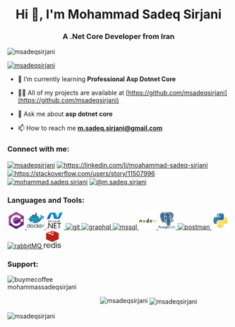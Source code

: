 <h1 align="center">Hi 👋, I'm Mohammad Sadeq Sirjani</h1>
<h3 align="center">A .Net Core Developer from Iran</h3>

<p align="left"> <img src="https://komarev.com/ghpvc/?username=msadeqsirjani&label=Profile%20views&color=0e75b6&style=flat" alt="msadeqsirjani" /> </p>

<p align="left"> <a href="https://twitter.com/msadeqsirjani" target="blank"><img src="https://img.shields.io/twitter/follow/msadeqsirjani?logo=twitter&style=for-the-badge" alt="msadeqsirjani" /></a> </p>

- 🌱 I’m currently learning **Professional Asp Dotnet Core**

- 👨‍💻 All of my projects are available at [https://github.com/msadeqsirjani](https://github.com/msadeqsirjani)

- 💬 Ask me about **asp dotnet core**

- 📫 How to reach me **m.sadeq.sirjani@gmail.com**

<h3 align="left">Connect with me:</h3>
<p align="left">
<a href="https://twitter.com/msadeqsirjani" target="blank"><img align="center" src="https://cdn.jsdelivr.net/npm/simple-icons@3.0.1/icons/twitter.svg" alt="msadeqsirjani" height="30" width="40" /></a>
<a href="https://linkedin.com/in/https://linkedin.com/li/moahammad-sadeq-sirjani" target="blank"><img align="center" src="https://cdn.jsdelivr.net/npm/simple-icons@3.0.1/icons/linkedin.svg" alt="https://linkedin.com/li/moahammad-sadeq-sirjani" height="30" width="40" /></a>
<a href="https://stackoverflow.com/users/https://stackoverflow.com/users/story/11507996" target="blank"><img align="center" src="https://cdn.jsdelivr.net/npm/simple-icons@3.0.1/icons/stackoverflow.svg" alt="https://stackoverflow.com/users/story/11507996" height="30" width="40" /></a>
<a href="https://instagram.com/mohammad.sadeq.sirjani" target="blank"><img align="center" src="https://cdn.jsdelivr.net/npm/simple-icons@3.0.1/icons/instagram.svg" alt="mohammad.sadeq.sirjani" height="30" width="40" /></a>
<a href="https://medium.com/@m.sadeq.sirjani" target="blank"><img align="center" src="https://cdn.jsdelivr.net/npm/simple-icons@3.0.1/icons/medium.svg" alt="@m.sadeq.sirjani" height="30" width="40" /></a>
</p>

<h3 align="left">Languages and Tools:</h3>
<p align="left"> <a href="https://www.w3schools.com/cs/" target="_blank"> <img src="https://raw.githubusercontent.com/devicons/devicon/master/icons/csharp/csharp-original.svg" alt="csharp" width="40" height="40"/> </a> <a href="https://www.docker.com/" target="_blank"> <img src="https://raw.githubusercontent.com/devicons/devicon/master/icons/docker/docker-original-wordmark.svg" alt="docker" width="40" height="40"/> </a> <a href="https://dotnet.microsoft.com/" target="_blank"> <img src="https://raw.githubusercontent.com/devicons/devicon/master/icons/dot-net/dot-net-original-wordmark.svg" alt="dotnet" width="40" height="40"/> </a> <a href="https://git-scm.com/" target="_blank"> <img src="https://www.vectorlogo.zone/logos/git-scm/git-scm-icon.svg" alt="git" width="40" height="40"/> </a> <a href="https://graphql.org" target="_blank"> <img src="https://www.vectorlogo.zone/logos/graphql/graphql-icon.svg" alt="graphql" width="40" height="40"/> </a> <a href="https://www.microsoft.com/en-us/sql-server" target="_blank"> <img src="https://cdn.worldvectorlogo.com/logos/microsoft-sql-server.svg" alt="mssql" width="40" height="40"/> </a> <a href="https://nodejs.org" target="_blank"> <img src="https://raw.githubusercontent.com/devicons/devicon/master/icons/nodejs/nodejs-original-wordmark.svg" alt="nodejs" width="40" height="40"/> </a> <a href="https://www.postgresql.org" target="_blank"> <img src="https://raw.githubusercontent.com/devicons/devicon/master/icons/postgresql/postgresql-original-wordmark.svg" alt="postgresql" width="40" height="40"/> </a> <a href="https://postman.com" target="_blank"> <img src="https://www.vectorlogo.zone/logos/getpostman/getpostman-icon.svg" alt="postman" width="40" height="40"/> </a> <a href="https://www.python.org" target="_blank"> <img src="https://raw.githubusercontent.com/devicons/devicon/master/icons/python/python-original.svg" alt="python" width="40" height="40"/> </a> <a href="https://www.rabbitmq.com" target="_blank"> <img src="https://www.vectorlogo.zone/logos/rabbitmq/rabbitmq-icon.svg" alt="rabbitMQ" width="40" height="40"/> </a> <a href="https://redis.io" target="_blank"> <img src="https://raw.githubusercontent.com/devicons/devicon/master/icons/redis/redis-original-wordmark.svg" alt="redis" width="40" height="40"/> </a> </p>

<h3 align="left">Support:</h3>
<p><a href="https://www.buymeacoffee.com/buymecoffee mohammassadeqsirjani"> <img align="left" src="https://cdn.buymeacoffee.com/buttons/v2/default-yellow.png" height="50" width="210" alt="buymecoffee mohammassadeqsirjani" /></a></p><br><br>

<p><img align="left" src="https://github-readme-stats.vercel.app/api/top-langs?username=msadeqsirjani&show_icons=true&locale=en&layout=compact" alt="msadeqsirjani" /></p>

<p>&nbsp;<img align="center" src="https://github-readme-stats.vercel.app/api?username=msadeqsirjani&show_icons=true&locale=en" alt="msadeqsirjani" /></p>

<p><img align="center" src="https://github-readme-streak-stats.herokuapp.com/?user=msadeqsirjani&" alt="msadeqsirjani" /></p>
